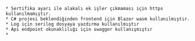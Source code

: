 ﻿	* Sertifika ayarı ile alakalı ek işler çıkmaması için https kullanılmamıştır.
	* C# projesi beklendiğinden frontend için Blazor wasm kullanılmıştır.
	* Log için serilog dosyaya yazdırma kullanılmıştır
	* Api endpoint okunaklılığı için swagger kullanışmıştır
	* 
















